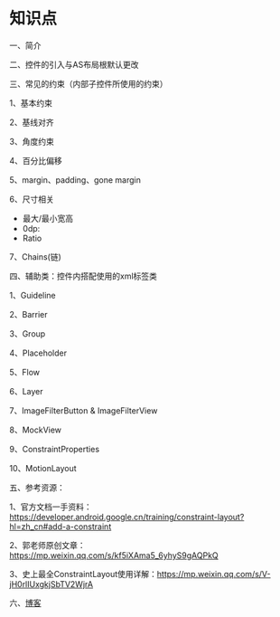 # 知识点

一、简介

二、控件的引入与AS布局根默认更改

三、常见的约束（内部子控件所使用的约束）

1、基本约束

2、基线对齐

3、角度约束

4、百分比偏移

5、margin、padding、gone margin

6、尺寸相关

- 最大/最小宽高
- 0dp:
- Ratio

7、Chains(链)

四、辅助类：控件内搭配使用的xml标签类

1、Guideline

2、Barrier

3、Group

4、Placeholder

5、Flow

6、Layer

7、ImageFilterButton & ImageFilterView

8、MockView

9、ConstraintProperties

10、MotionLayout


五、参考资源：

1、官方文档一手资料：https://developer.android.google.cn/training/constraint-layout?hl=zh_cn#add-a-constraint

2、郭老师原创文章：https://mp.weixin.qq.com/s/kf5iXAma5_6yhyS9gAQPkQ

3、史上最全ConstraintLayout使用详解：https://mp.weixin.qq.com/s/V-jH0rlIUxgkjSbTV2WjrA

六、[博客]()